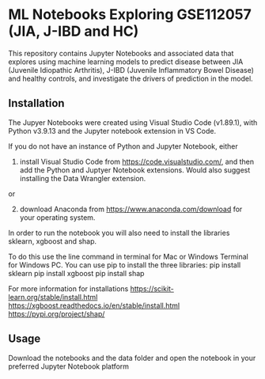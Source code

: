 # ML Notebooks Exploring GSE112057 (JIA, J-IBD and HC)

This repository contains Jupyter Notebooks and associated data that explores using machine learning models to predict disease between JIA (Juvenile Idiopathic Arthritis), J-IBD (Juvenile Inflammatory Bowel Disease) and healthy controls, and investigate the drivers of prediction in the model.

## Installation

The Jupyer Notebooks were created using Visual Studio Code (v1.89.1), with Python v3.9.13 and the Jupyter notebook extension in VS Code.

If you do not have an instance of Python and Jupyter Notebook, either

1.  install Visual Studio Code from https://code.visualstudio.com/, and then add the Python and Juptyer Notebook extensions.  Would also suggest installing the Data Wrangler extension.

or 

2. download Anaconda from https://www.anaconda.com/download for your operating system.

In order to run the notebook you will also need to install the libraries sklearn, xgboost and shap.

To do this use the line command in terminal for Mac or Windows Terminal for Windows PC.  You can use pip to install the three libraries:
pip install sklearn
pip install xgboost
pip install shap

For more information for installations
https://scikit-learn.org/stable/install.html
https://xgboost.readthedocs.io/en/stable/install.html
https://pypi.org/project/shap/

## Usage

Download the notebooks and the data folder and open the notebook in your preferred Jupyter Notebook platform



